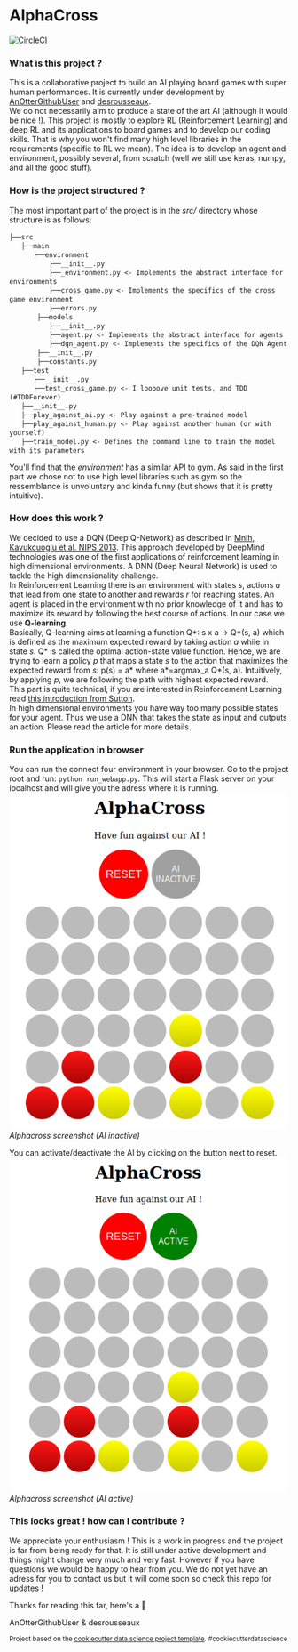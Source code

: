 AlphaCross
==============================

[![CircleCI](https://circleci.com/gh/AlphaStan/alphacross/tree/master.svg?style=svg&circle-token=814dd35b23c4ee30ebcd50b44f73e9d844abf251)](https://circleci.com/gh/AlphaStan/alphacross/tree/master)

### What is this project ?

This is a collaborative project to build an AI playing board games with super human performances. It is currently under
development by [AnOtterGithubUser](https://github.com/AnOtterGithubUser) and [desrousseaux](https://github.com/desrousseaux).  
We do not necessarily aim to produce a state of the art AI (although it would be nice !). This project is mostly to explore RL (Reinforcement Learning) and 
deep RL and its applications to board games and to develop our coding skills. That is why you won't find many high level libraries in the requirements (specific to RL we mean). 
The idea is to develop an agent and environment, possibly several, from scratch (well we still use keras, numpy, and all the good stuff).

### How is the project structured ?

The most important part of the project is in the *src/* directory whose structure is as follows:

    ├──src
       ├──main
          ├──environment
              ├──__init__.py
              ├──_environment.py <- Implements the abstract interface for environments
              ├──cross_game.py <- Implements the specifics of the cross game environment
              ├──errors.py
           ├──models
              ├──__init__.py
              ├──agent.py <- Implements the abstract interface for agents
              ├──dqn_agent.py <- Implements the specifics of the DQN Agent
           ├──__init__.py
           ├──constants.py
       ├──test
          ├──__init__.py
          ├──test_cross_game.py <- I loooove unit tests, and TDD (#TDDForever)
       ├──__init__.py
       ├──play_against_ai.py <- Play against a pre-trained model
       ├──play_against_human.py <- Play against another human (or with yourself)
       ├──train_model.py <- Defines the command line to train the model with its parameters

You'll find that the *environment* has a similar API to [gym](https://gym.openai.com). As said in the first part we chose not to use 
high level libraries such as gym so the ressemblance is unvoluntary and kinda funny (but shows that it is pretty intuitive).

### How does this work ?

We decided to use a DQN (Deep Q-Network) as described in [Mnih, Kavukcuoglu et al. NIPS 2013](https://deepmind.com/research/publications/playing-atari-deep-reinforcement-learning). This approach developed by DeepMind technologies 
was one of the first applications of reinforcement learning in high dimensional environments. A DNN (Deep Neural Network) is used to tackle the high dimensionality challenge.  
In Reinforcement Learning there is an environment with states *s*, actions *a* that lead from one state to another and rewards *r* for reaching states. An agent is placed in the environment with no prior knowledge of it 
and has to maximize its reward by following the best course of actions.  In our case we use **Q-learning**.  
Basically, Q-learning aims at learning a function Q*: s x a -> Q*(s, a) which is defined as the maximum expected reward by taking action *a* while in state *s*. Q* is called the optimal action-state value function. 
Hence, we are trying to learn a policy *p* that maps a state *s* to the action that maximizes the expected reward from *s*: p(s) = a* where a*=argmax_a Q*(s, a). 
Intuitively, by applying *p*, we are following the path with highest expected reward.  
This part is quite technical, if you are interested in Reinforcement Learning read [this introduction from Sutton](http://incompleteideas.net/book/the-book-2nd.html).  
In high dimensional environments you have way too many possible states for your agent. Thus we use a DNN that takes the state as input 
and outputs an action. Please read the article for more details.  

### Run the application in browser

You can run the connect four environment in your browser. Go to the project root and run: 
`python run_webapp.py`. This will start a Flask server on your localhost and will give you the adress 
where it is running.  
![alphacross_screenshot](images/alphacross_v011_ai_inactive.png)  
*Alphacross screenshot (AI inactive)*

You can activate/deactivate the AI by clicking on the button next to reset.
![alphacross_screenshot](images/alphacross_v011_ai_active.png)  
*Alphacross screenshot (AI active)*

### This looks great ! how can I contribute ?

We appreciate your enthusiasm ! This is a work in progress and the project is far from being ready for that. It is still under active 
development and things might change very much and very fast. However if you have questions we would be happy to hear from you. We do not yet have an 
adress for you to contact us but it will come soon so check this repo for updates !  

Thanks for reading this far, here's a :cookie:  

AnOtterGithubUser & desrousseaux  
  
    
      

<p><sup>Project based on the <a target="_blank" href="https://drivendata.github.io/cookiecutter-data-science/">cookiecutter data science project template</a>. #cookiecutterdatascience</sup></p>
